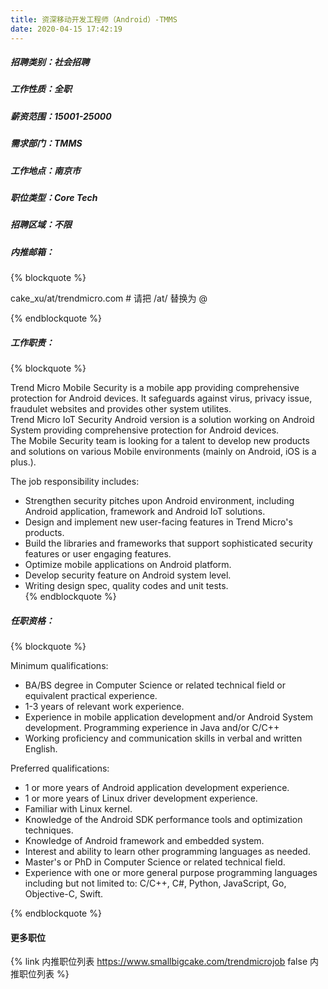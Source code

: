 ```yaml
---
title: 资深移动开发工程师（Android）-TMMS
date: 2020-04-15 17:42:19
---
```

##### 招聘类别：社会招聘
##### 工作性质：全职
##### 薪资范围：15001-25000
##### 需求部门：TMMS
##### 工作地点：南京市
##### 职位类型：Core Tech
##### 招聘区域：不限 
##### 内推邮箱：
{% blockquote %}  

cake_xu/at/trendmicro.com # 请把 /at/ 替换为 @

{% endblockquote %}

##### 工作职责：
{% blockquote %}  

Trend Micro Mobile Security is a mobile app providing comprehensive protection for Android devices. It safeguards against virus, privacy issue, fraudulet websites and provides other system utilites.  
Trend Micro IoT Security Android version is a solution working on Android System providing comprehensive protection for Android devices.  
The Mobile Security team is looking for a talent to develop new products and solutions on various Mobile environments (mainly on Android, iOS is a plus.).  

The job responsibility includes:  

- Strengthen security pitches upon Android environment, including Android application, framework and Android IoT solutions.
- Design and implement new user-facing features in Trend Micro's products.  
- Build the libraries and frameworks that support sophisticated security features or user engaging features.  
- Optimize mobile applications on Android platform.  
- Develop security feature on Android system level.  
- Writing design spec, quality codes and unit tests.  
{% endblockquote %}

##### 任职资格：
{% blockquote %}  

Minimum qualifications:  
- BA/BS degree in Computer Science or related technical field or equivalent practical experience.  
- 1-3 years of relevant work experience.  
- Experience in mobile application development and/or Android System development. Programming experience in Java and/or C/C++  
- Working proficiency and communication skills in verbal and written English.  

Preferred qualifications:  
- 1 or more years of Android application development experience.  
- 1 or more years of Linux driver development experience.  
- Familiar with Linux kernel.  
- Knowledge of the Android SDK performance tools and optimization techniques.  
- Knowledge of Android framework and embedded system.  
- Interest and ability to learn other programming languages as needed.  
- Master's or PhD in Computer Science or related technical field.  
- Experience with one or more general purpose programming languages including but not limited to: C/C++, C#, Python, JavaScript, Go, Objective-C, Swift.  

{% endblockquote %}

#### 更多职位
{% link 内推职位列表 https://www.smallbigcake.com/trendmicrojob false 内推职位列表 %}

